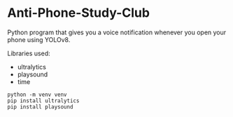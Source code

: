 # Anti-Phone-Study-Club
Python program that gives you a voice notification whenever you open your phone using YOLOv8.

Libraries used:
- ultralytics
- playsound
- time

```
python -m venv venv
pip install ultralytics
pip install playsound
```
